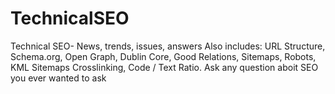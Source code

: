# TechnicalSEO
Technical SEO- News, trends, issues, answers
Also includes: URL Structure, Schema.org, Open Graph, Dublin Core, Good Relations, Sitemaps, Robots, KML Sitemaps 
Crosslinking, Code / Text Ratio.
Ask any question aboit SEO you ever wanted to ask 
